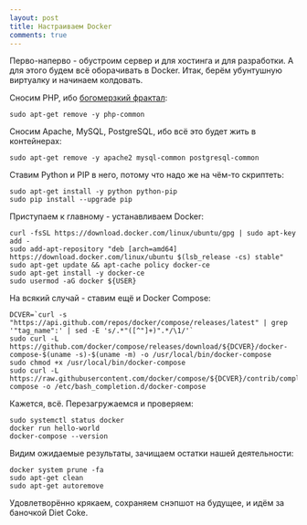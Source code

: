 ```yaml
---
layout: post
title: Настраиваем Docker
comments: true
---
```


Перво-наперво - обустроим сервер и для хостинга и для разработки. А для этого будем всё оборачивать в Docker. Итак, берём убунтушную виртуалку и начинаем колдовать.

<!--more-->

Сносим PHP, ибо [богомерзкий фрактал](https://eev.ee/blog/2012/04/09/php-a-fractal-of-bad-design/):

~~~shell linenos
sudo apt-get remove -y php-common
~~~

Сносим Apache, MySQL, PostgreSQL, ибо всё это будет жить в контейнерах:

~~~shell linenos
sudo apt-get remove -y apache2 mysql-common postgresql-common
~~~

Ставим Python и PIP в него, потому что надо же на чём-то скриптеть:

~~~shell linenos
sudo apt-get install -y python python-pip
sudo pip install --upgrade pip
~~~

Приступаем к главному - устанавливаем Docker:

~~~shell linenos
curl -fsSL https://download.docker.com/linux/ubuntu/gpg | sudo apt-key add -
sudo add-apt-repository "deb [arch=amd64] https://download.docker.com/linux/ubuntu $(lsb_release -cs) stable"
sudo apt-get update && apt-cache policy docker-ce
sudo apt-get install -y docker-ce
sudo usermod -aG docker ${USER}
~~~

На всякий случай - ставим ещё и Docker Compose:

~~~shell linenos
DCVER=`curl -s "https://api.github.com/repos/docker/compose/releases/latest" | grep '"tag_name":' | sed -E 's/.*"([^"]+)".*/\1/'`
sudo curl -L https://github.com/docker/compose/releases/download/${DCVER}/docker-compose-$(uname -s)-$(uname -m) -o /usr/local/bin/docker-compose
sudo chmod +x /usr/local/bin/docker-compose
sudo curl -L https://raw.githubusercontent.com/docker/compose/${DCVER}/contrib/completion/bash/docker-compose -o /etc/bash_completion.d/docker-compose  
~~~

Кажется, всё. Перезагружаемся и проверяем:

~~~shell linenos
sudo systemctl status docker
docker run hello-world
docker-compose --version
~~~

Видим ожидаемые результаты, зачищаем остатки нашей деятельности:

~~~shell linenos
docker system prune -fa
sudo apt-get clean
sudo apt-get autoremove
~~~

Удовлетворённо крякаем, сохраняем снэпшот на будущее, и идём за баночкой Diet Coke.
